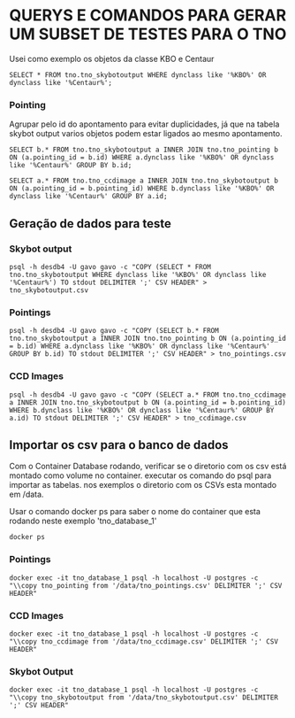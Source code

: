 # QUERYS E COMANDOS PARA GERAR UM SUBSET DE TESTES PARA O TNO 

Usei como exemplo os objetos da classe KBO e Centaur

```
SELECT * FROM tno.tno_skybotoutput WHERE dynclass like '%KBO%' OR dynclass like '%Centaur%';
```

### Pointing
Agrupar pelo id do apontamento para evitar duplicidades, já que na tabela skybot output varios objetos podem estar ligados ao mesmo apontamento.
```
SELECT b.* FROM tno.tno_skybotoutput a INNER JOIN tno.tno_pointing b ON (a.pointing_id = b.id) WHERE a.dynclass like '%KBO%' OR dynclass like '%Centaur%' GROUP BY b.id;
```

```
SELECT a.* FROM tno.tno_ccdimage a INNER JOIN tno.tno_skybotoutput b ON (a.pointing_id = b.pointing_id) WHERE b.dynclass like '%KBO%' OR dynclass like '%Centaur%' GROUP BY a.id;
```

## Geração de dados para teste
### Skybot output
```
psql -h desdb4 -U gavo gavo -c "COPY (SELECT * FROM tno.tno_skybotoutput WHERE dynclass like '%KBO%' OR dynclass like '%Centaur%') TO stdout DELIMITER ';' CSV HEADER" > tno_skybotoutput.csv
```
### Pointings
```
psql -h desdb4 -U gavo gavo -c "COPY (SELECT b.* FROM tno.tno_skybotoutput a INNER JOIN tno.tno_pointing b ON (a.pointing_id = b.id) WHERE a.dynclass like '%KBO%' OR dynclass like '%Centaur%' GROUP BY b.id) TO stdout DELIMITER ';' CSV HEADER" > tno_pointings.csv
```
### CCD Images
```
psql -h desdb4 -U gavo gavo -c "COPY (SELECT a.* FROM tno.tno_ccdimage a INNER JOIN tno.tno_skybotoutput b ON (a.pointing_id = b.pointing_id) WHERE b.dynclass like '%KBO%' OR dynclass like '%Centaur%' GROUP BY a.id) TO stdout DELIMITER ';' CSV HEADER" > tno_ccdimage.csv
```

## Importar os csv para o banco de dados
Com o Container Database rodando, verificar se o diretorio com os csv está montado como volume no container. 
executar os comando do psql para importar as tabelas. nos exemplos o diretorio com os CSVs esta montado em /data.

Usar o comando docker ps para saber o nome do container que esta rodando neste exemplo 'tno_database_1'
``` 
docker ps 
``` 


### Pointings
```
docker exec -it tno_database_1 psql -h localhost -U postgres -c "\\copy tno_pointing from '/data/tno_pointings.csv' DELIMITER ';' CSV HEADER"
```

### CCD Images
```
docker exec -it tno_database_1 psql -h localhost -U postgres -c "\\copy tno_ccdimage from '/data/tno_ccdimage.csv' DELIMITER ';' CSV HEADER"
```

### Skybot Output
```
docker exec -it tno_database_1 psql -h localhost -U postgres -c "\\copy tno_skybotoutput from '/data/tno_skybotoutput.csv' DELIMITER ';' CSV HEADER"
```